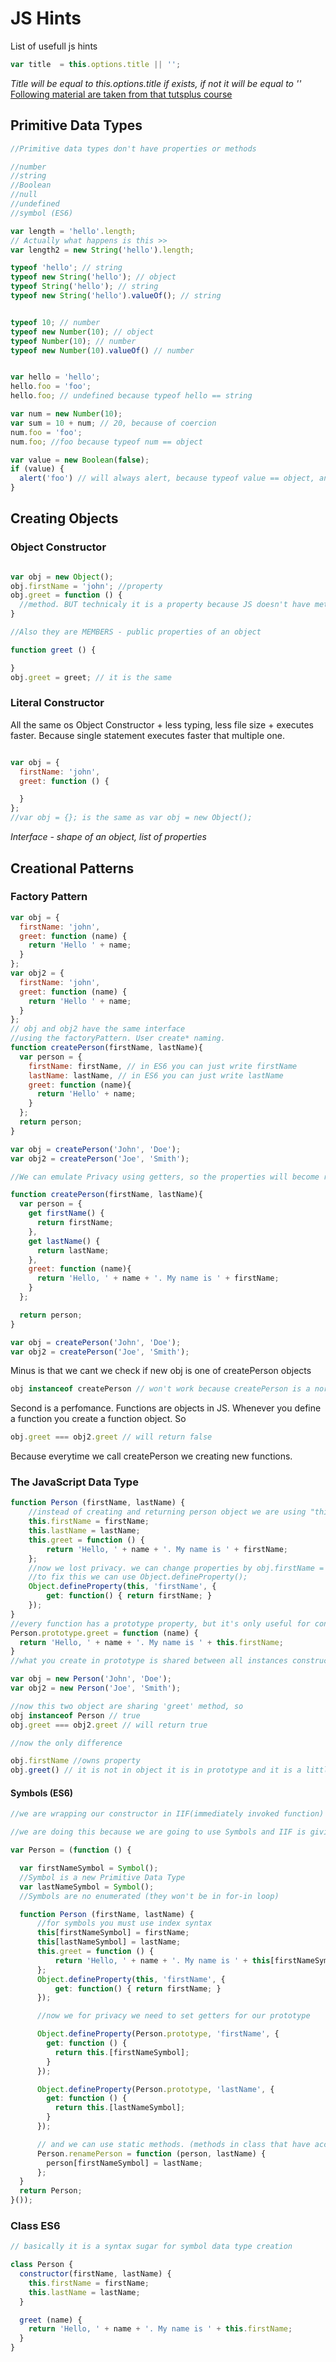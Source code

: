 # JS Hints
List of usefull js hints

```javascript
var title  = this.options.title || '';
```
*Title will be equal to this.options.title if exists, if not it will be equal to ''*
[Following material are taken from that tutsplus course](https://code.tutsplus.com/courses/object-oriented-javascript-with-es6)
## Primitive Data Types
```javascript
//Primitive data types don't have properties or methods

//number
//string
//Boolean
//null
//undefined
//symbol (ES6)

var length = 'hello'.length;
// Actually what happens is this >>
var length2 = new String('hello').length;

typeof 'hello'; // string
typeof new String('hello'); // object
typeof String('hello'); // string
typeof new String('hello').valueOf(); // string


typeof 10; // number
typeof new Number(10); // object
typeof Number(10); // number
typeof new Number(10).valueOf() // number


var hello = 'hello';
hello.foo = 'foo';
hello.foo; // undefined because typeof hello == string

var num = new Number(10);
var sum = 10 + num; // 20, because of coercion
num.foo = 'foo';
num.foo; //foo because typeof num == object

var value = new Boolean(false);
if (value) {
  alert('foo') // will always alert, because typeof value == object, and objects in JS are always true
}

```
## Creating Objects

### Object Constructor
```javascript

var obj = new Object();
obj.firstName = 'john'; //property
obj.greet = function () {
  //method. BUT technicaly it is a property because JS doesn't have methods, it has Function objects
}

//Also they are MEMBERS - public properties of an object

function greet () {

}
obj.greet = greet; // it is the same
```

### Literal Constructor
All the same os Object Constructor + less typing, less file size + executes faster. Because single statement executes faster that multiple one.

```javascript

var obj = {
  firstName: 'john',
  greet: function () {

  }
};
//var obj = {}; is the same as var obj = new Object();
```
*Interface - shape of an object, list of properties*

## Creational Patterns
### Factory Pattern

```javascript
var obj = {
  firstName: 'john',
  greet: function (name) {
    return 'Hello ' + name;
  }
};
var obj2 = {
  firstName: 'john',
  greet: function (name) {
    return 'Hello ' + name;
  }
};
// obj and obj2 have the same interface
//using the factoryPattern. User create* naming.
function createPerson(firstName, lastName){
  var person = {
    firstName: firstName, // in ES6 you can just write firstName
    lastName: lastName, // in ES6 you can just write lastName
    greet: function (name){
      return 'Hello' + name;
    }
  };
  return person;
}

var obj = createPerson('John', 'Doe');
var obj2 = createPerson('Joe', 'Smith');

//We can emulate Privacy using getters, so the properties will become read only

function createPerson(firstName, lastName){
  var person = {
    get firstName() {
      return firstName;
    },
    get lastName() {
      return lastName;
    },
    greet: function (name){
      return 'Hello, ' + name + '. My name is ' + firstName;
    }
  };

  return person;
}

var obj = createPerson('John', 'Doe');
var obj2 = createPerson('Joe', 'Smith');
```
Minus is that we cant we check if new obj is one of createPerson objects
```javascript
obj instanceof createPerson // won't work because createPerson is a normal function.
```
Second is a perfomance. Functions are objects in JS. Whenever you define a function you create a function object.
So
```javascript
obj.greet === obj2.greet // will return false
```
Because everytime we call createPerson we creating new functions.

### The JavaScript Data Type

```javascript
function Person (firstName, lastName) {
    //instead of creating and returning person object we are using "this" keyword
    this.firstName = firstName;
    this.lastName = lastName;
    this.greet = function () {
        return 'Hello, ' + name + '. My name is ' + firstName;
    };
    //now we lost privacy. we can change properties by obj.firstName = 'another name'
    //to fix this we can use Object.defineProperty();
    Object.defineProperty(this, 'firstName', {
        get: function() { return firstName; }
    });
}
//every function has a prototype property, but it's only useful for constructor functions
Person.prototype.greet = function (name) {
  return 'Hello, ' + name + '. My name is ' + this.firstName;
}
//what you create in prototype is shared between all instances constructor function. Ideal for method definitions

var obj = new Person('John', 'Doe');
var obj2 = new Person('Joe', 'Smith');

//now this two object are sharing 'greet' method, so
obj instanceof Person // true
obj.greet === obj2.greet // will return true

//now the only difference

obj.firstName //owns property
obj.greet() // it is not in object it is in prototype and it is a little bit longer. this process is called identifier lookup

```

#### Symbols (ES6)

```javascript
//we are wrapping our constructor in IIF(immediately invoked function)

//we are doing this because we are going to use Symbols and IIF is giving us a privacy

var Person = (function () {

  var firstNameSymbol = Symbol();
  //Symbol is a new Primitive Data Type
  var lastNameSymbol = Symbol();
  //Symbols are no enumerated (they won't be in for-in loop)

  function Person (firstName, lastName) {
      //for symbols you must use index syntax
      this[firstNameSymbol] = firstName;
      this[lastNameSymbol] = lastName;
      this.greet = function () {
          return 'Hello, ' + name + '. My name is ' + this[firstNameSymbol];
      };
      Object.defineProperty(this, 'firstName', {
          get: function() { return firstName; }
      });

      //now we for privacy we need to set getters for our prototype

      Object.defineProperty(Person.prototype, 'firstName', {
        get: function () {
          return this.[firstNameSymbol];
        }
      });

      Object.defineProperty(Person.prototype, 'lastName', {
        get: function () {
          return this.[lastNameSymbol];
        }
      });

      // and we can use static methods. (methods in class that have access to private variables)
      Person.renamePerson = function (person, lastName) {
        person[firstNameSymbol] = lastName;
      };
  }
  return Person;
}());
```

### Class ES6

```javascript
// basically it is a syntax sugar for symbol data type creation

class Person {
  constructor(firstName, lastName) {
    this.firstName = firstName;
    this.lastName = lastName;
  }

  greet (name) {
    return 'Hello, ' + name + '. My name is ' + this.firstName;
  }
}

```
